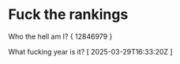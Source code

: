# Fuck the rankings

Who the hell am I?
{ 12846979 }

What fucking year is it?
[ 2025-03-29T16:33:20Z ]
